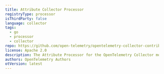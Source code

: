```yaml
---
title: Attribute Collector Processor
registryType: processor
isThirdParty: false
language: collector
tags:
  - go
  - processor
  - collector
repo: https://github.com/open-telemetry/opentelemetry-collector-contrib/tree/main/processor/attributesprocessor
license: Apache 2.0
description: The Attribute Processor for the OpenTelemetry Collector modifies attributes of a span.
authors: OpenTelemetry Authors
otVersion: latest
---
```

